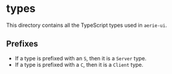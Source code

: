 # types

This directory contains all the TypeScript types used in `aerie-ui`.

## Prefixes

- If a type is prefixed with an `S`, then it is a `Server` type.
- If a type is prefixed with a `C`, then it is a `Client` type.
